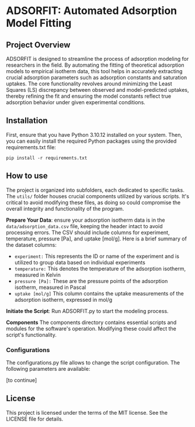 # ADSORFIT: Automated Adsorption Model Fitting

## Project Overview
ADSORFIT is designed to streamline the process of adsorption modeling for researchers in the field. By automating the fitting of theoretical adsorption models to empirical isotherm data, this tool helps in accurately extracting crucial adsorption parameters such as adsorption constants and saturation uptakes. The core functionality revolves around minimizing the Least Squares (LS) discrepancy between observed and model-predicted uptakes, thereby refining the fit and ensuring the model constants reflect true adsorption behavior under given experimental conditions.

## Installation
First, ensure that you have Python 3.10.12 installed on your system. Then, you can easily install the required Python packages using the provided requirements.txt file:

`pip install -r requirements.txt` 

## How to use
The project is organized into subfolders, each dedicated to specific tasks. The `utils/` folder houses crucial components utilized by various scripts. It's critical to avoid modifying these files, as doing so could compromise the overall integrity and functionality of the program.

**Prepare Your Data**: ensure your adsorption isotherm data is in the `data/adsorption_data.csv` file, keeping the header intact to avoid processing errors. The CSV should include columns for experiment, temperature, pressure [Pa], and uptake [mol/g]. Here is a brief summary of the dataset columns:

- `experiment:` This represents the ID or name of the experiment and is utilized to group data based on individual experiments
- `temperature:` This denotes the temperature of the adsorption isotherm, measured in Kelvin
- `pressure [Pa]:` These are the pressure points of the adsorption isotherm, measured in Pascal
- `uptake [mol/g]` This column contains the uptake measurements of the adsorption isotherm, expressed in mol/g

**Initiate the Script**: Run ADSORFIT.py to start the modeling process.

**Components**
The components directory contains essential scripts and modules for the software's operation. Modifying these could affect the script's functionality.

### Configurations
The configurations.py file allows to change the script configuration. The following parameters are available:

[to continue]

## License
This project is licensed under the terms of the MIT license. See the LICENSE file for details.




